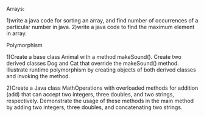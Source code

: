 Arrays:

1)write a java code for sorting an array, and find number of occurrences of a particular number in java.
2)write a java code to find the maximum element in array.


Polymorphism

1)Create a base class Animal with a method makeSound(). Create two derived classes Dog and Cat that 
override the makeSound() method. Illustrate runtime polymorphism by creating objects of both derived 
classes and invoking the method.

2)Create a Java class MathOperations with overloaded methods for addition (add) that can accept two 
integers, three doubles, and two strings, respectively. Demonstrate the usage of these methods in the 
main method by adding two integers, three doubles, and concatenating two strings.
